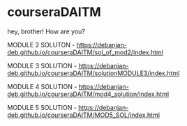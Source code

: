 # courseraDAITM

hey, brother! How are you?


MODULE 2 SOLUTON - https://debanjan-deb.github.io/courseraDAITM/sol_of_mod2/index.html

MODULE 3 SOLUTION - https://debanjan-deb.github.io/courseraDAITM/solutionMODULE3/index.html

MODULE 4 SOLUTION - https://debanjan-deb.github.io/courseraDAITM/mod4_solution/index.html

MODULE 5 SOLUTION - https://debanjan-deb.github.io/courseraDAITM/MOD5_SOL/index.html

